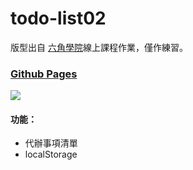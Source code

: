 # todo-list02
版型出自 [六角學院](https://www.hexschool.com/)線上課程作業，僅作練習。

### [Github Pages](https://joyun25.github.io/todo-list02/)
![](https://i.imgur.com/ktrUpIA.png)

#### 功能：
- 代辦事項清單
- localStorage
